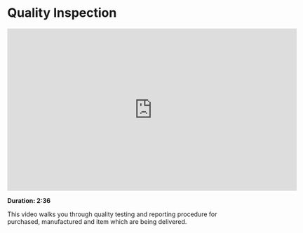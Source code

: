 # Quality Inspection

<iframe width="660" height="371" src="https://www.youtube.com/embed/" frameborder="0" allowfullscreen></iframe>

**Duration: 2:36**

This video walks you through quality testing and reporting procedure for purchased, manufactured and item which are being delivered.
